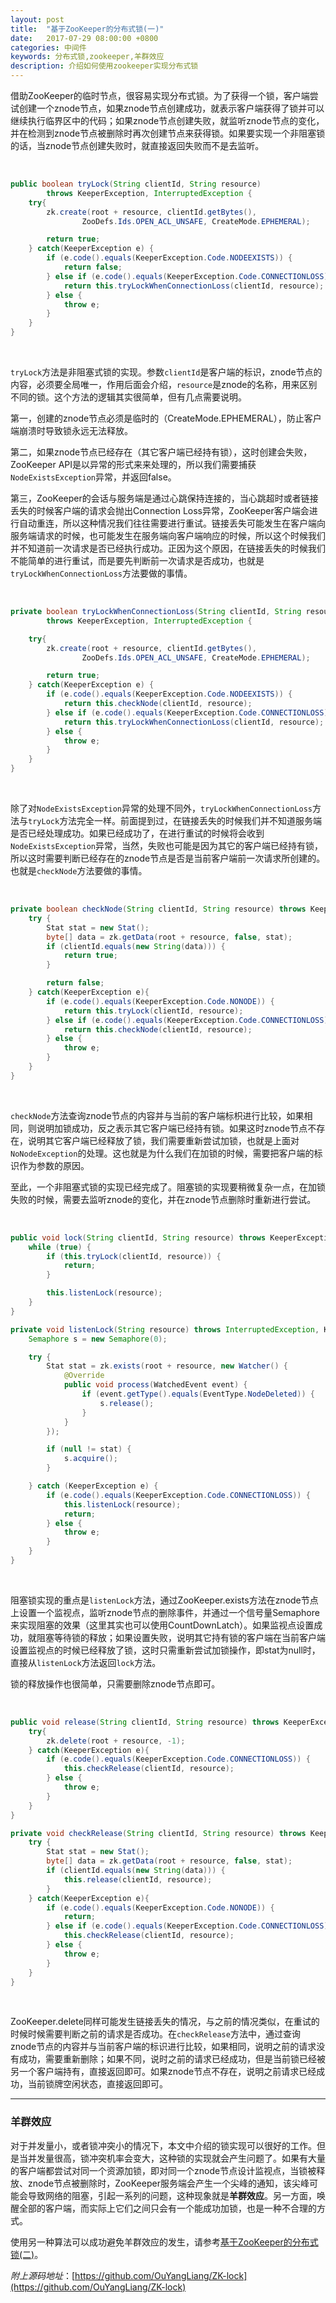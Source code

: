 ```yaml
---
layout: post
title:  "基于ZooKeeper的分布式锁(一)"
date:   2017-07-29 08:00:00 +0800
categories: 中间件
keywords: 分布式锁,zookeeper,羊群效应
description: 介绍如何使用zookeeper实现分布式锁
---
```

借助ZooKeeper的临时节点，很容易实现分布式锁。为了获得一个锁，客户端尝试创建一个znode节点，如果znode节点创建成功，就表示客户端获得了锁并可以继续执行临界区中的代码；如果znode节点创建失败，就监听znode节点的变化，并在检测到znode节点被删除时再次创建节点来获得锁。如果要实现一个非阻塞锁的话，当znode节点创建失败时，就直接返回失败而不是去监听。

<br/>

```java
public boolean tryLock(String clientId, String resource)
        throws KeeperException, InterruptedException {
    try{
        zk.create(root + resource, clientId.getBytes(),
                ZooDefs.Ids.OPEN_ACL_UNSAFE, CreateMode.EPHEMERAL);

        return true;
    } catch(KeeperException e) {
        if (e.code().equals(KeeperException.Code.NODEEXISTS)) {
            return false;
        } else if (e.code().equals(KeeperException.Code.CONNECTIONLOSS)) {
            return this.tryLockWhenConnectionLoss(clientId, resource);
        } else {
            throw e;
        }
    }
}
```

<br/>

`tryLock`方法是非阻塞式锁的实现。参数`clientId`是客户端的标识，znode节点的内容，必须要全局唯一，作用后面会介绍，`resource`是znode的名称，用来区别不同的锁。这个方法的逻辑其实很简单，但有几点需要说明。

第一，创建的znode节点必须是临时的（CreateMode.EPHEMERAL），防止客户端崩溃时导致锁永远无法释放。

第二，如果znode节点已经存在（其它客户端已经持有锁），这时创建会失败，ZooKeeper API是以异常的形式来来处理的，所以我们需要捕获`NodeExistsException`异常，并返回false。

第三，ZooKeeper的会话与服务端是通过心跳保持连接的，当心跳超时或者链接丢失的时候客户端的请求会抛出Connection Loss异常，ZooKeeper客户端会进行自动重连，所以这种情况我们往往需要进行重试。链接丢失可能发生在客户端向服务端请求的时候，也可能发生在服务端向客户端响应的时候，所以这个时候我们并不知道前一次请求是否已经执行成功。正因为这个原因，在链接丢失的时候我们不能简单的进行重试，而是要先判断前一次请求是否成功，也就是`tryLockWhenConnectionLoss`方法要做的事情。

<br/>

```java
private boolean tryLockWhenConnectionLoss(String clientId, String resource)
        throws KeeperException, InterruptedException {

    try{
        zk.create(root + resource, clientId.getBytes(),
                ZooDefs.Ids.OPEN_ACL_UNSAFE, CreateMode.EPHEMERAL);

        return true;
    } catch(KeeperException e) {
        if (e.code().equals(KeeperException.Code.NODEEXISTS)) {
            return this.checkNode(clientId, resource);
        } else if (e.code().equals(KeeperException.Code.CONNECTIONLOSS)) {
            return this.tryLockWhenConnectionLoss(clientId, resource);
        } else {
            throw e;
        }
    }
}
```

<br/>

除了对`NodeExistsException`异常的处理不同外，`tryLockWhenConnectionLoss`方法与`tryLock`方法完全一样。前面提到过，在链接丢失的时候我们并不知道服务端是否已经处理成功。如果已经成功了，在进行重试的时候将会收到`NodeExistsException`异常，当然，失败也可能是因为其它的客户端已经持有锁，所以这时需要判断已经存在的znode节点是否是当前客户端前一次请求所创建的。也就是`checkNode`方法要做的事情。

<br/>

```java
private boolean checkNode(String clientId, String resource) throws KeeperException, InterruptedException {
    try {
        Stat stat = new Stat();
        byte[] data = zk.getData(root + resource, false, stat);
        if (clientId.equals(new String(data))) {
            return true;
        }

        return false;
    } catch(KeeperException e){
        if (e.code().equals(KeeperException.Code.NONODE)) {
            return this.tryLock(clientId, resource);
        } else if (e.code().equals(KeeperException.Code.CONNECTIONLOSS)) {
            return this.checkNode(clientId, resource);
        } else {
            throw e;
        }
    }
}
```

<br/>

`checkNode`方法查询znode节点的内容并与当前的客户端标枳进行比较，如果相同，则说明加锁成功，反之表示其它客户端已经持有锁。如果这时znode节点不存在，说明其它客户端已经释放了锁，我们需要重新尝试加锁，也就是上面对`NoNodeException`的处理。这也就是为什么我们在加锁的时候，需要把客户端的标识作为参数的原因。

至此，一个非阻塞式锁的实现已经完成了。阻塞锁的实现要稍微复杂一点，在加锁失败的时候，需要去监听znode的变化，并在znode节点删除时重新进行尝试。

<br/>

```java
public void lock(String clientId, String resource) throws KeeperException, InterruptedException {
    while (true) {
        if (this.tryLock(clientId, resource)) {
            return;
        }

        this.listenLock(resource);
    }
}

private void listenLock(String resource) throws InterruptedException, KeeperException {
    Semaphore s = new Semaphore(0);

    try {
        Stat stat = zk.exists(root + resource, new Watcher() {
            @Override
            public void process(WatchedEvent event) {
                if (event.getType().equals(EventType.NodeDeleted)) {
                    s.release();
                }
            }
        });

        if (null != stat) {
            s.acquire();
        }

    } catch (KeeperException e) {
        if (e.code().equals(KeeperException.Code.CONNECTIONLOSS)) {
            this.listenLock(resource);
            return;
        } else {
            throw e;
        }
    }
}
```

<br/>

阻塞锁实现的重点是`listenLock`方法，通过ZooKeeper.exists方法在znode节点上设置一个监视点，监听znode节点的删除事件，并通过一个信号量Semaphore来实现阻塞的效果（这里其实也可以使用CountDownLatch）。如果监视点设置成功，就阻塞等待锁的释放；如果设置失败，说明其它持有锁的客户端在当前客户端设置监视点的时候已经释放了锁，这时只需重新尝试加锁操作，即stat为null时，直接从`listenLock`方法返回`lock`方法。

锁的释放操作也很简单，只需要删除znode节点即可。

<br/>

```java
public void release(String clientId, String resource) throws KeeperException, InterruptedException {
    try{
        zk.delete(root + resource, -1);
    } catch(KeeperException e){
        if (e.code().equals(KeeperException.Code.CONNECTIONLOSS)) {
            this.checkRelease(clientId, resource);
        } else {
            throw e;
        }
    }
}

private void checkRelease(String clientId, String resource) throws KeeperException, InterruptedException {
    try {
        Stat stat = new Stat();
        byte[] data = zk.getData(root + resource, false, stat);
        if (clientId.equals(new String(data))) {
            this.release(clientId, resource);
        }
    } catch(KeeperException e){
        if (e.code().equals(KeeperException.Code.NONODE)) {
            return;
        } else if (e.code().equals(KeeperException.Code.CONNECTIONLOSS)) {
            this.checkRelease(clientId, resource);
        } else {
            throw e;
        }
    }
}
```

<br/>

ZooKeeper.delete同样可能发生链接丢失的情况，与之前的情况类似，在重试的时候时候需要判断之前的请求是否成功。在`checkRelease`方法中，通过查询znode节点的内容并与当前客户端的标识进行比较，如果相同，说明之前的请求没有成功，需要重新删除；如果不同，说时之前的请求已经成功，但是当前锁已经被另一个客户端持有，直接返回即可。如果znode节点不存在，说明之前请求已经成功，当前锁牌空闲状态，直接返回即可。

---

### 羊群效应

对于并发量小，或者锁冲突小的情况下，本文中介绍的锁实现可以很好的工作。但是当并发量很高，锁冲突机率会变大，这种锁的实现就会产生问题了。如果有大量的客户端都尝试对同一个资源加锁，即对同一个znode节点设计监视点，当锁被释放、znode节点被删除时，ZooKeeper服务端会产生一个尖峰的通知，该尖峰可能会导致网络的阻塞，引起一系列的问题，这种现象就是**羊群效应**。另一方面，唤醒全部的客户端，而实际上它们之间只会有一个能成功加锁，也是一种不合理的方式。

使用另一种算法可以成功避免羊群效应的发生，请参考[基于ZooKeeper的分布式锁(二)]({{site.baseurl}}/2017/07/基于ZooKeeper的分布式锁(二).html)。

*附上源码地址*：[https://github.com/OuYangLiang/ZK-lock](https://github.com/OuYangLiang/ZK-lock)
